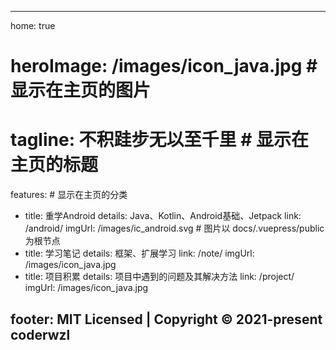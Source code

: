 ---

home: true
# heroImage: /images/icon_java.jpg # 显示在主页的图片
# tagline: 不积跬步无以至千里 # 显示在主页的标题

features: # 显示在主页的分类

- title: 重学Android
  details: Java、Kotlin、Android基础、Jetpack
  link: /android/
  imgUrl: /images/ic_android.svg # 图片以 docs/.vuepress/public 为根节点
- title: 学习笔记
  details: 框架、扩展学习
  link: /note/
  imgUrl: /images/icon_java.jpg
- title: 项目积累
  details: 项目中遇到的问题及其解决方法
  link: /project/
  imgUrl: /images/icon_java.jpg
  
footer: MIT Licensed | Copyright © 2021-present coderwzl
---
